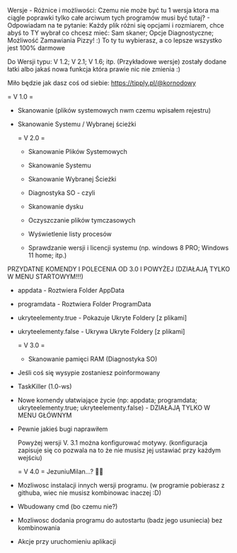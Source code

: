 Wersje - Różnice i możliwości:
Czemu nie może być tu 1 wersja ktora ma ciągle poprawki tylko całe arciwum tych programów musi być tutaj? - Odpowiadam na te pytanie: Każdy plik różni się opcjami i rozmiarem, chce abyś to TY wybrał co chcesz mieć: Sam skaner; Opcje Diagnostyczne; Możliwość Zamawiania Pizzy! :) To ty tu wybierasz, a co lepsze wszystko jest 100% darmowe

Do Wersji typu: V 1.2; V 2.1; V 1.6; itp. (Przykładowe wersje) zostały dodane łatki albo jakaś nowa funkcja która prawie nic nie zmienia :)

Miło będzie jak dasz coś od siebie: https://tipply.pl/@kornodowy

= V 1.0 =
- Skanowanie (plików systemowych nwm czemu wpisałem rejestru)
- Skanowanie Systemu / Wybranej ścieżki

  = V 2.0 =
  - Skanowanie Plików Systemowych
  - Skanowanie Systemu
  - Skanowanie Wybranej Ścieżki

  - Diagnostyka SO - czyli
  - Skanowanie dysku
  - Oczyszczanie plików tymczasowych
  - Wyświetlenie listy procesów
  - Sprawdzanie wersji i licencji systemu (np. windows 8 PRO; Windows 11 home; itp.)

PRZYDATNE KOMENDY I POLECENIA OD 3.0 I POWYŻEJ (DZIAŁAJĄ TYLKO W MENU STARTOWYM!!!)
- appdata - Roztwiera Folder AppData
- programdata - Roztwiera Folder ProgramData
- ukryteelementy.true - Pokazuje Ukryte Foldery [z plikami]
- ukryteelementy.false - Ukrywa Ukryte Foldery [z plikami]

    = V 3.0 =
  - Skanowanie pamięci RAM (Diagnostyka SO)
- Jeśli coś się wysypie zostaniesz poinformowany
- TaskKiller (1.0-ws)
- Nowe komendy ułatwiające życie (np: appdata; programdata; ukryteelementy.true; ukryteelementy.false) - DZIAŁAJĄ TYLKO W MENU GŁÓWNYM
- Pewnie jakieś bugi naprawiłem


  Powyżej wersji V. 3.1 można konfigurować motywy. (konfiguracja zapisuje się co pozwala na to że nie musisz jej ustawiać przy każdym wejściu)

  = V 4.0 =
  JezuniuMilan...? 🤫😜

- Mozliwosc instalacji innych wersji programu. (w programie pobierasz z githuba, wiec nie musisz kombinowac inaczej :D)
- Wbudowany cmd (bo czemu nie?)
- Mozliwosc dodania programu do autostartu (badz jego usuniecia) bez kombinowania
- Akcje przy uruchomieniu aplikacji

